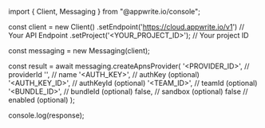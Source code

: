 import { Client, Messaging } from "@appwrite.io/console";

const client = new Client()
    .setEndpoint('https://cloud.appwrite.io/v1') // Your API Endpoint
    .setProject('&lt;YOUR_PROJECT_ID&gt;'); // Your project ID

const messaging = new Messaging(client);

const result = await messaging.createApnsProvider(
    '<PROVIDER_ID>', // providerId
    '<NAME>', // name
    '<AUTH_KEY>', // authKey (optional)
    '<AUTH_KEY_ID>', // authKeyId (optional)
    '<TEAM_ID>', // teamId (optional)
    '<BUNDLE_ID>', // bundleId (optional)
    false, // sandbox (optional)
    false // enabled (optional)
);

console.log(response);
